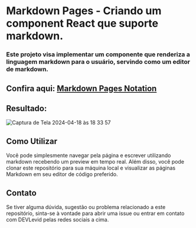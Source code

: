 # Markdown Pages - Criando um component React que suporte markdown.
### Este projeto visa implementar um componente que renderiza a linguagem markdown para o usuário, servindo como um editor de markdown.
## Confira aqui: [Markdown Pages Notation](https://markdown-pages-notation.vercel.app/)
## Resultado: 
![Captura de Tela 2024-04-18 às 18 33 57](https://github.com/DEVLevid/markdown-pages/assets/120687641/7a2e11b1-9b54-46cd-9ca3-25fb6632ce28)

## Como Utilizar

Você pode simplesmente navegar pela página e escrever utilizando markdown recebendo um preview em tempo real. Além disso, você pode clonar este repositório para sua máquina local e visualizar as páginas Markdown em seu editor de código preferido.

## Contato

Se tiver alguma dúvida, sugestão ou problema relacionado a este repositório, sinta-se à vontade para abrir uma issue ou entrar em contato com DEVLevid pelas redes sociais a cima.

